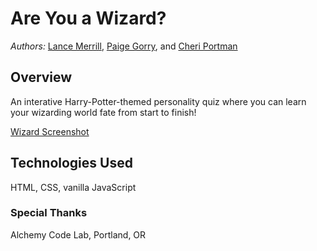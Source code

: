 # Are You a Wizard?

_Authors:_ [Lance Merrill](https://github.com/Zilula), [Paige Gorry](), and [Cheri Portman](https://github.com/CheriPortman)

## Overview
An interative Harry-Potter-themed personality quiz where you can learn your wizarding world fate from start to finish!

[Wizard Screenshot](https://res.cloudinary.com/dkrup6iyl/image/upload/v1552802094/Screen_Shot_2019-03-16_at_10.54.02_PM.png)

## Technologies Used
HTML, CSS, vanilla JavaScript

### Special Thanks
Alchemy Code Lab, Portland, OR
